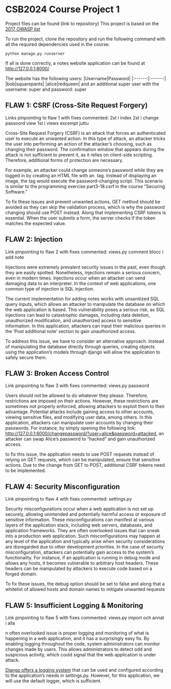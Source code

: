 # CSB2024 Course Project 1
Project files can be found (link to repository)
This project is based on the [2017 OWASP list](https://owasp.org/www-project-top-ten/2017/Top_10)

To run the project, clone the repository and run the following command with all the required dependencies used in the course:

```
python manage.py runserver
```

If all is done correctly, a notes website application can be found at http://127.0.0.1:8000/

The website has the following users:
   |Username|Password|
   |:------:|:------:|
   |bob|squarepants|
   |alice|redqueen|
and an additional super user with the username: super and password: super
## FLAW 1: CSRF (Cross-Site Request Forgery)
Links pinpointing to flaw 1 with fixes commented:
2st i index
2st i change passoord view
1st i views excempt juttu

Cross-Site Request Forgery (CSRF) is an attack that forces an authenticated user to execute an unwanted action. In this type of attack, an attacker tricks the user into performing an action of the attacker’s choosing, such as changing their password. The confirmation window that appears during the attack is not sufficient to prevent it, as it relies on client-side scripting. Therefore, additional forms of protection are necessary.

For example, an attacker could change someone’s password while they are logged in by creating an HTML file with an <img> tag. Instead of displaying an image, the tag would execute the password-changing script. This scenario is similar to the programming exercise part3-18.csrf in the course “Securing Software.”

To fix these issues and prevent unwanted actions, GET method should be avoided as they can skip the validation process, which is why the password changing should use POST instead. Along that implementing CSRF tokens is essential. When the user submits a form, the server checks if the token matches the expected value.

## FLAW 2: Injection

Link pinpointing to flaw 2 with fixes commented:
views.py comment blocc i add note

Injections were extremely prevalent security issues in the past, even though they are easily spotted. Nonetheless, injections remain a serious concern, even in modern times. Injections occur when an attacker can send damaging data to an interpreter. In the context of web applications, one common type of injection is SQL injection.

The current implementation for adding notes works with unsanitized SQL query inputs, which allows an attacker to manipulate the database on which the web application is based. This vulnerability poses a serious risk, as SQL injections can lead to catastrophic damages, including data deletion, unauthorized modification, and unauthorized access to sensitive information. In this application, attackers can input their malicious queries in the ‘Post additional note’ section to gain unauthorized access.

To address this issue, we have to consider an alternative approach. Instead of manipulating the database directly through queries, creating objects using the application’s models through django will allow the application to safely secure them.

## FLAW 3: Broken Access Control

Link pinpointing to flaw 3 with fixes commented:
views.py password

Users should not be allowed to do whatever they please. Therefore, restrictions are imposed on their actions. However, these restrictions are sometimes not properly enforced, allowing attackers to exploit them to their advantage. Potential attacks include gaining access to other accounts, viewing sensitive files, and modifying user data, among others. In this application, attackers can manipulate user accounts by changing their passwords. For instance, by simply opening the following link: http://127.0.0.1:8000/changepassword/?user=alice&password=attacked, an attacker can swap Alice’s password to “hacked” and gain unauthorized access.

to fix this issue, the application needs to use POST requests instead of relying on GET requests, which can be manipulated, ensure that sensitive actions. Due to the change from GET to POST,  additional CSRF tokens need to be implemented. 

## FLAW 4: Security Misconfiguration

Link pinpointing to flaw 4 with fixes commented:
settings.py

Security misconfigurations occur when a web application is not set up securely, allowing unintended and potentially harmful access or exposure of sensitive information. These misconfigurations can manifest at various layers of the application stack, including web servers, databases, and application frameworks. They are often overlooked issues that can sneak into a production web application. Such misconfigurations may happen at any level of the application and typically arise when security considerations are disregarded due to other development priorities. In the case of security misconfiguration, attackers can potentially gain access to the system’s functionality. For instance, if an application is running in debug mode and allows any hosts, it becomes vulnerable to arbitrary host headers. These headers can be manipulated by attackers to execute code based on a forged domain.

To fix these issues, the debug option should be set to false and along that a whitelist of allowed hosts and domain names to mitigate unwanted requests



## FLAW 5: Insufficient Logging & Monitoring

Link pinpointing to flaw 5 with fixes commented:
views.py import och annat i alla

n often overlooked issue is proper logging and monitoring of what is happening in a web application, and it has a surprisingly easy fix. By enabling logging throughout the code, system administrators can monitor changes made by users. This allows administrators to detect odd and suspicious activity, which could signal that the web application is under attack.

[Django offers a logging system](https://docs.djangoproject.com/en/5.0/topics/logging/) that can be used and configured according to the application’s needs in settings.py. However, for this application, we will use the default logger, which is sufficient.